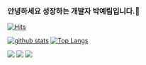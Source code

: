 ### 안녕하세요 성장하는 개발자 박예림입니다.👋
[![Hits](https://hits.seeyoufarm.com/api/count/incr/badge.svg?url=https%3A%2F%2Fgithub.com%2Fyerim216)](https://hits.seeyoufarm.com)
<!--
**shinplest/shinplest** is a ✨ _special_ ✨ repository because its `README.md` (this file) appears on your GitHub profile.

Here are some ideas to get you started:

- 🔭 I’m currently working on ...
- 🌱 I’m currently learning ...
- 👯 I’m looking to collaborate on ...
- 🤔 I’m looking for help with ...
- 💬 Ask me about ...
- 📫 How to reach me: ...
- 😄 Pronouns: ...
- ⚡ Fun fact: ...
-->

[![github stats](https://github-readme-stats.vercel.app/api?username=yerim216&show_icons=true&hide_border=true)](https://github.com/yerim216)
[![Top Langs](https://github-readme-stats.vercel.app/api/top-langs/?username=yerim216&layout=compact)](https://github.com/yerim216)


<a href="" target="_blank"><img src="https://img.shields.io/badge/JAVA-007396?style=flat-square&logo=Java&logoColor=white"/></a>
<a href="" target="_blank"><img src="https://img.shields.io/badge/C++-0095D5?style=flat-square&logo=Kotlin&logoColor=white"/></a>
<a href="" target="_blank"><img src="https://img.shields.io/badge/springboot-0095D5?style=flat-square&logo=Kotlin&logoColor=white"/></a>


